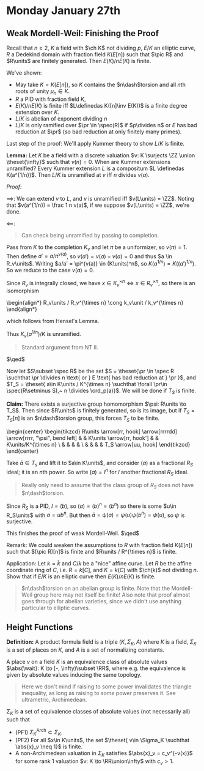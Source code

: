 # Monday January 27th

## Weak Mordell-Weil: Finishing the Proof

Recall that $n\geq 2$, $K$ a field with $\ch K$ not dividing $p$, $E/K$ an elliptic curve, $R$ a Dedekind domain with fraction field $K(E[n])$
such that $\pic R$ and $R\units$ are finitely generated.
Then $E(K) / nE(K)$ is finite.

We've shown:

- May take $K = K(E[n])$, so $K$ contains the $n\dash$torsion and all $n$th roots of unity $\mu_n \in K$.
- $R$ a PID with fraction field $K$,
- $E(K) / n E(K)$ is finite iff $L\definedas K([n]\inv E(K))$ is a finite degree extension over $K$.
- $L/K$ is abelian of exponent dividing $n$
- $L/K$ is only ramified over $\pr \in \spec(R)$ if $p\divides n$ or $E$ has bad reduction at $\pr$ (so bad reduction at only finitely many primes).

Last step of the proof: 
We'll apply Kummer theory to show $L/K$ is finite.


**Lemma:**
Let $K$ be a field with a discrete valuation $v: K \surjects \ZZ \union \theset{\infty}$ such that $v(n) = 0$.
When are Kummer extensions unramified?
Every Kummer extension $L$ is a compositum $L \definedas K(a^{1/n})$.
Then $L/K$ is unramified at $v$ iff $n$ divides $v(a)$.

*Proof:*

$\implies$: 
We can extend $v$ to $L$, and $v$ is unramified iff $v(L\units) = \ZZ$.
Noting that $v(a^{1/n}) = \frac 1 n v(a)$, if we suppose $v(L\units) = \ZZ$, we're done.

$\impliedby$:

> Can check being unramified by passing to completion.

Pass from $K$ to the completion $K_v$ and let $\pi$ be a uniformizer, so $v(\pi) = 1$.
Then define $a' = a/\pi^{v(a)}$, so $v(a') = v(a) - v(a) = 0$ and thus $a \in R_v\units$.
Writing $a/a' = \pi^{v(a)} \in (K\units)^n$, so $K(a^{1/n}) = K((a')^{1/n})$.
So we reduce to the case $v(a) = 0$.

Since $R_v$ is integrally closed, we have $x\in K_v^{\times n} \iff x\in R_v^{\times n}$, so there is an isomorphism

\begin{align*}
R_v\units / R_v^{\times n} \cong k_v\unit / k_v^{\times n}
\end{align*}

which follows from Hensel's Lemma.

Thus $K_v(a^{1/n})/K$ is unramified.

> Standard argument from NT II.

$\qed$

Now let $S\subset \spec R$ be the set $S = \theset{\pr \in \spec R \suchthat \pr \divides n \text{ or } E  \text{ has bad reduction at } \pr }$, 
and $T_S =  \theset{ a\in K\units / K^{\times n} \suchthat \forall \pr\in \spec(R\setminus S),~ n \divides \ord_p(a)}$.
We will be done if $T_S$ is finite.

**Claim:**
There exists a surjective group homomorphism $\psi: R\units \to T_S$.
Then since $R\units$ is finitely generated, so is its image, but if $T_S = T_S[n]$ is an $n\dash$torsion group, this forces $T_S$ to be finite.

\begin{center}
\begin{tikzcd}
R\units \arrow[rr, hook] \arrow[rrrrdd] \arrow[rrrr, "\psi", bend left] &  & K\units \arrow[rr, hook'] &  & K\units/K^{\times n} \\
                                                                        &  &                           &  &                      \\
                                                                        &  &                           &  & T_S \arrow[uu, hook]
\end{tikzcd}
\end{center}

Take $\bar a \in T_s$ and lift it to $a\in K\units$, and consider $(a)$ as a fractional $R_S$ ideal; it is an $n$th power.
So write $(a) = I^n$ for $I$ another fractional $R_S$ ideal.

> Really only need to assume that the class group of $R_S$ does not have $n\dash$torsion.

Since $R_S$ is a PID, $I = (b)$, so $(a) = (b)^n = (b^n)$ so there is some $u\in R_S\units$ with $a = ub^n$.
But then $\bar a = \psi(a) = \psi(u) \psi(b^n)
 = \psi(u)$, so $\psi$ is surjective.

This finishes the proof of weak Mordell-Weil.
$\qed$

Remark:
We could weaken the assumptions to $R$ with fraction field $K(E[n])$ such that $(\pic R)[n]$ is finite
and $R\units / R^{\times n}$ is finite.

Application:
Let $k = \bar k$ and $C/k$ be a "nice" affine curve.
Let $R$ be the affine coordinate ring of $C$, i.e. $R = k[C]$, and $K = k(C)$ with $\ch(k)$ not dividing $n$.
Show that if $E/K$ is an elliptic curve then $E(K) / n E(K)$ is finite.

> $n\dash$torsion on an abelian group is finite. 
> Note that the Mordell-Weil group here may not itself be finite!
> Also note that proof almost goes through for abelian varieties, since we didn't use anything particular to elliptic curves.

## Height Functions

**Definition:**
A product formula field is a triple $(K, \Sigma_K, A)$ where $K$ is a field, $\Sigma_K$ is a set of places on $K$, and $A$ is a set of normalizing constants.

A place $v$ on a field $K$ is an equivalence class of absolute values $\abs{\wait}: K \to [-, \infty)\subset \RR$, where e.g. the equivalence is given by absolute values inducing the same topology.

> Here we don't mind if raising to some power invalidates the triangle inequality, as long as raising to *some* power preserves it.
> See ultrametric, Archimedean.

$\Sigma_K$ is **a** set of equivalence classes of absolute values (not necessarily all) such that 

- (PF1) $\Sigma_K^{\text{Arch}}  \subset \Sigma_K$.
- (PF2) For all $x\in K\units$, the set $\theset{ v\in \Sigma_K  \suchthat \abs{x}_v \neq 1}$ is finite.
- A non-Archimedean valuation in $\Sigma_K$ satisfies $\abs{x}_v = c_v^{-v(x)}$ for some rank 1 valuation $v: K \to \RR\union\infty$ with $c_v > 1$.

